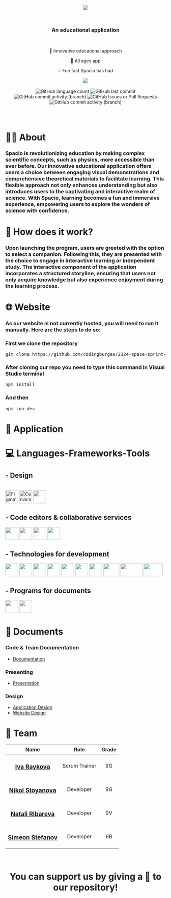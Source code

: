 <p align="center">
    <img src="https://cdn.discordapp.com/attachments/1021854670051889214/1211087581287284788/Spaco3-ezgif.com-crop.gif?ex=65ecec34&is=65da7734&hm=dd4e3182ed3179ec1bd314f0f29c6199d6b219988504517bf986cb711d16537f&">
</p>

<p align="center">
    <img width="1920" height="15" src="https://cdn.discordapp.com/attachments/723998679400316949/1211240601199312987/Vector_1234327.png?ex=65ed7ab7&is=65db05b7&hm=71b4bfdfa1f27ac45a009f53196ee3b385a070947ce48c99628069a79dcb6bda&"/>
</p>

<h3 align="center">An educational application</h3>
</br>

<div align="center">
    <p>🧩 Innovative educational approach</p>
    <p>🧸 All ages app</p>
    <p>💡 Fun fact Spacio has had </p>
      <img align="center" src="https://api.visitorbadge.io/api/visitors?path=https%3A%2F%2Fgithub.com%2Fcodingburgas%2F2324-space-sprint-project-spacio&label=Visitors&labelColor=%2326215e&countColor=%231c1844&labelStyle=upper">
</div>

</br>

<div align="center">
  <img alt="GitHub language count" src="https://img.shields.io/github/languages/count/codingburgas/2324-space-sprint-project-spacio">
  <img alt="GitHub last commit" src="https://img.shields.io/github/last-commit/codingburgas/2324-space-sprint-project-spacio">
  <img alt="GitHub commit activity (branch)" src="https://img.shields.io/github/commit-activity/w/codingburgas/2324-space-sprint-project-spacio/dev">
  <img alt="GitHub Issues or Pull Requests" src="https://img.shields.io/github/issues-closed-raw/codingburgas/2324-space-sprint-project-spacio">
  <img alt="GitHub commit activity (branch)" src="https://img.shields.io/github/commit-activity/t/codingburgas/2324-space-sprint-project-spacio/dev">
</div>
<br>

<p align="center">
    <img width="1920" height="15" src="https://cdn.discordapp.com/attachments/723998679400316949/1211240601199312987/Vector_1234327.png?ex=65ed7ab7&is=65db05b7&hm=71b4bfdfa1f27ac45a009f53196ee3b385a070947ce48c99628069a79dcb6bda&"/>
</p>

# 👩‍🚀 About

### Spacio is revolutionizing education by making complex scientific concepts, such as physics, more accessible than ever before. Our innovative educational application offers users a choice between engaging visual demonstrations and comprehensive theoretical materials to facilitate learning. This flexible approach not only enhances understanding but also introduces users to the captivating and interactive realm of science. With Spacio, learning becomes a fun and immersive experience, empowering users to explore the wonders of science with confidence.

# 🚀 How does it work?

### Upon launching the program, users are greeted with the option to select a companion. Following this, they are presented with the choice to engage in interactive learning or independent study. The interactive component of the application incorporates a structured storyline, ensuring that users not only acquire knowledge but also experience enjoyment during the learning process.

# 🌐 Website
### As our website is not currently hosted, you will need to run it manually. Here are the steps to do so:
### First we clone the repository
<pre>git clone https://github.com/codingburgas/2324-space-sprint-project-spacio.git</pre>

### After cloning our repo you need to type this command in Visual Studio terminal
<pre>npm install</pre>
### And then
<pre>npm run dev</pre>

# 🏅 Application

# 💻 Languages-Frameworks-Tools
## - Design
<br>
<div align="left">
  <img width="40" height="40" src="https://cdn-icons-png.flaticon.com/256/5968/5968705.png" alt="Figma's logo">
  <img width="40" height="40" src="https://cdn.discordapp.com/attachments/723998679400316949/1211282426375049357/Canva-logo-png-circle-full-colour-white-font.png?ex=65eda1aa&is=65db2caa&hm=28ce142a7f73566fe321f384fded4b355cced1836c511b5b15c060eb29c626be&" alt="Canva's logo">
  <img width="40" height="40" src="https://cdn.discordapp.com/attachments/1103246649075171390/1211283008603029514/procreate-icon-search-display.png?ex=65eda235&is=65db2d35&hm=9510da25e30fd76bd25d268491ef02f3ab6fa362a141eb350a93d7abba2be3b8&">
</div>

## - Code editors & collaborative services
<div align="left">
  <img width="40" height="40" src="https://cdn.discordapp.com/attachments/723998679400316949/1211286255716012092/2060px-Visual_Studio_Icon_2019.png?ex=65eda53b&is=65db303b&hm=acd0e20e30b660e7231bc3ba99689d20f3d2fce6b22941334e20851466e7c8f0&">
  <img width="40" height="40" src="https://cdn.discordapp.com/attachments/723998679400316949/1211286611674013746/2048px-Visual_Studio_Code_1.png?ex=65eda590&is=65db3090&hm=80f98d7a87714aff676fb77f13fe848d007c8d0d20d36c338074a952d4e9fc1c&">
  <img width="40" height="40" src="https://cdn.discordapp.com/attachments/723998679400316949/1211286859850719383/github-icon-2048x1988-jzvzcf2t.png?ex=65eda5cc&is=65db30cc&hm=7af3e7199795d33e928e5cf411992bb97d2a0dedeafeda35c218ee48e2241488&">
  <img width="40" height="40" src="https://cdn.discordapp.com/attachments/723998679400316949/1211287021742460968/Git-Icon-1788C.png?ex=65eda5f2&is=65db30f2&hm=4a94a4697c7554459212b615f4208b886d7fcb7658eb3dc245db12d8c3d98464&">
</div>

## - Technologies for development
<div align="left">
  <img width="40" height="40" src="https://cdn.discordapp.com/attachments/723998679400316949/1211286859850719383/github-icon-2048x1988-jzvzcf2t.png?ex=65eda5cc&is=65db30cc&hm=7af3e7199795d33e928e5cf411992bb97d2a0dedeafeda35c218ee48e2241488&">
  <img width="40" height="40" src="https://cdn.discordapp.com/attachments/723998679400316949/1211287021742460968/Git-Icon-1788C.png?ex=65eda5f2&is=65db30f2&hm=4a94a4697c7554459212b615f4208b886d7fcb7658eb3dc245db12d8c3d98464&">
  <img width="40" height="40" src="https://cdn.discordapp.com/attachments/723998679400316949/1211287769507307620/1822px-ISO_C2B2B_Logo.png?ex=65eda6a4&is=65db31a4&hm=40c41a3199b3bbb2dd8bc39c2e6cf19cac5929c4fabfc701c5cb7bb28e8e5e75&">
  <img width="40" height="40" src="https://cdn.discordapp.com/attachments/723998679400316949/1211287810800357476/Raylib_logo.png?ex=65eda6ae&is=65db31ae&hm=5da42f882ea569a35adc846a793f5d2ca3ba51a0a9b84ca62b984586a8263e37&">
  <img width="40" height="40" src="https://cdn.discordapp.com/attachments/723998679400316949/1211287509422833715/logo-2582748_960_720.png?ex=65eda666&is=65db3166&hm=111fa5c43124bf0395879c880118bd9f8fda8559f606380018235b45faaa3630&">
  <img width="40" height="40" src="https://cdn.discordapp.com/attachments/723998679400316949/1211287541198888990/800px-CSS3_logo.png?ex=65eda66e&is=65db316e&hm=25d5655232db017c3eeebc89f7435936729039d40d965049d61df1ba4e0dae0b&">
  <img width="40" height="40" src="https://cdn.discordapp.com/attachments/723998679400316949/1211287574006595664/logo-with-shadow.png?ex=65eda676&is=65db3176&hm=521cc963216fd067271ce1abab29d64b21ea869f0449f9071b830ee15261378a&">
  <img width="50" height="40" src="https://cdn.discordapp.com/attachments/723998679400316949/1211287604029427762/2300px-React-icon.png?ex=65eda67d&is=65db317d&hm=ddb6a4d8e601b93a29e6dd13ff5ffc8e2c05b75392b5b59f23a999b5e7e1d882&">
  <img width="70" height="40" src="https://cdn.discordapp.com/attachments/723998679400316949/1211287660211998801/Drupal-AOSJS-Animate-On-Scroll-Javascript-Library.png?ex=65eda68a&is=65db318a&hm=98775b4687833aca7bad60c40ea9de8355a5c6ba2301abcd079cfd7a471b5817&">
  <img width="60" height="40" src="https://cdn.discordapp.com/attachments/723998679400316949/1211287720505380905/320px-Tailwind_CSS_Logo.png?ex=65eda699&is=65db3199&hm=1fb7cd382530b0c2fee4b6be16df4a0e87bba94e5d1e793ce8098daa6ffc8b77&">
</div>

## - Programs for documents
<div align="left">
  <img width="40" height="40" src="https://cdn.discordapp.com/attachments/723998679400316949/1211288741155700796/2203px-Microsoft_Office_Word_282019E28093present29.png?ex=65eda78c&is=65db328c&hm=6c2e9d83c327df4c06240716052d37c4b6348141a958b25537aa64b28f84c44b&">
  <img width="40" height="40" src="https://cdn.discordapp.com/attachments/723998679400316949/1211288798160490608/512px-Microsoft_Office_PowerPoint_282019E28093present29.png?ex=65eda79a&is=65db329a&hm=a1ddf49abfe01c8358ee311a677f4c6608b6672226d20b52ae3ee9e8c97ea088&">
</div>

# 📁 Documents
### Code & Team Documentation
  - [Documentation](https://codingburgas-my.sharepoint.com/:w:/g/personal/idraykova22_codingburgas_bg/EYoSSnjhMxpAi-QQmcUv_coB9Iv9aJ0ONS6AaKd2yerxzg?e=t4LoRn)

### Presenting
  - [Presentation](https://codingburgas-my.sharepoint.com/:p:/g/personal/idraykova22_codingburgas_bg/EaBRw5Ib4lZLqz6emL-XraIB3e9g29wrRgWv0H6t5BXbvA?e=PMhXns)

### Design
  - [Application Design](https://www.figma.com/file/2LcyWOiM9z8YjCB1iCOJGP/Spacio-app?type=design&node-id=0%3A1&mode=design&t=5zm7V404x7oNxh9C-1)
  - [Website Design](https://www.figma.com/file/h1LFM7unJ8AjfFURLXAtBH/Spacio?type=design&node-id=1%3A2&mode=design&t=m65Jd6szFwnjULZH-1)


# 👥 Team

| Name | Role | Grade |
| :---:   | :---: | :---: |
|  <h3><a href = "https://github.com/IDRaykova22">Iva Raykova</a></h3> | Scrum Trainer | 9G |
| <h3><a href = "https://github.com/NSStoyanova22">Nikol Stoyanova</a></h3> | Developer | 9G |
| <h3><a href = "https://github.com/niribareva22">Natali Ribareva</a></h3> |  Developer  | 9V |
| <h3><a href = "https://github.com/SSStefanov22">Simeon Stefanov</a></h3> | Developer  | 9B |

<p align="center">
    <img width="1920" height="15" src="https://cdn.discordapp.com/attachments/723998679400316949/1211240601199312987/Vector_1234327.png?ex=65ed7ab7&is=65db05b7&hm=71b4bfdfa1f27ac45a009f53196ee3b385a070947ce48c99628069a79dcb6bda&"/>
</p>

<h1 align="center">
 You can support us by giving a 🌟 to our repository!
</h1>

